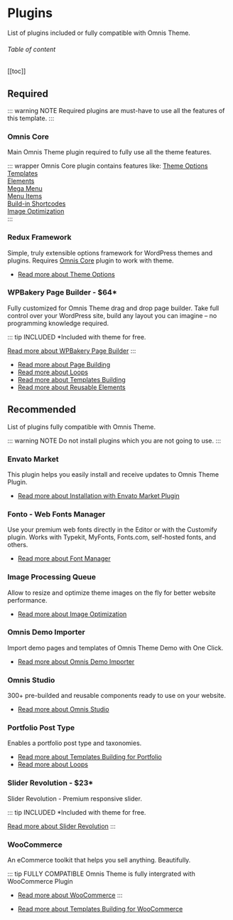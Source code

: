 # Plugins
List of plugins included or fully compatible with Omnis Theme.

###### Table of content
[[toc]]

## Required
::: warning NOTE
Required plugins are must-have to use all the features of this template.
:::

### Omnis Core
Main Omnis Theme plugin required to fully use all the theme features.

::: wrapper Omnis Core plugin contains features like: 
[Theme Options](/docs/options/)  
[Templates](#)  
[Elements](#)  
[Mega Menu](/docs/menus.html#mega-menu)  
[Menu Items](/docs/menus.html#menu-items)  
[Build-in Shortcodes](/docs/shortcodes.html#build-in)  
[Image Optimization](#)  
:::

### Redux Framework
Simple, truly extensible options framework for WordPress themes and plugins. Requires [Omnis Core](#omnis-core) plugin to work with theme.

- [Read more about Theme Options](/docs/options/)

### WPBakery Page Builder - $64*
Fully customized for Omnis Theme drag and drop page builder. Take full control over your WordPress site, build any layout you can imagine – no programming knowledge required.

::: tip INCLUDED
*Included with theme for free.

[Read more about WPBakery Page Builder](https://codecanyon.net/item/visual-composer-page-builder-for-wordpress/242431?ref=LeopardThemes)
:::

- [Read more about Page Building](#)  
- [Read more about Loops](#)  
- [Read more about Templates Building](#)
- [Read more about Reusable Elements](#)


## Recommended
List of plugins fully compatible with Omnis Theme.

::: warning NOTE
Do not install plugins which you are not going to use.
:::

### Envato Market
This plugin helps you easily install and receive updates to Omnis Theme Plugin.

- [Read more about Installation with Envato Market Plugin](/docs/installation.html#installation-with-envato-market-plugin)

### Fonto - Web Fonts Manager
Use your premium web fonts directly in the Editor or with the Customify plugin. Works with Typekit, MyFonts, Fonts.com, self-hosted fonts, and others.

- [Read more about Font Manager](#)

### Image Processing Queue
Allow to resize and optimize theme images on the fly for better website performance.

- [Read more about Image Optimization](#)

### Omnis Demo Importer
Import demo pages and templates of Omnis Theme Demo with One Click.

- [Read more about Omnis Demo Importer](#)

### Omnis Studio
300+ pre-builded and reusable components ready to use on your website.

- [Read more about Omnis Studio](#)

### Portfolio Post Type
Enables a portfolio post type and taxonomies.

- [Read more about Templates Building for Portfolio](#)
- [Read more about Loops](#)  

### Slider Revolution - $23*
Slider Revolution - Premium responsive slider.

::: tip INCLUDED
*Included with theme for free.

[Read more about Slider Revolution](https://codecanyon.net/item/slider-revolution-responsive-wordpress-plugin/2751380?ref=LeopardThemes)
:::

### WooCommerce
An eCommerce toolkit that helps you sell anything. Beautifully.

::: tip FULLY COMPATIBLE
Omnis Theme is fully intergrated with WooCommerce Plugin

- [Read more about WooCommerce](https://woocommerce.com/)
:::

- [Read more about Templates Building for WooCommerce](#)
